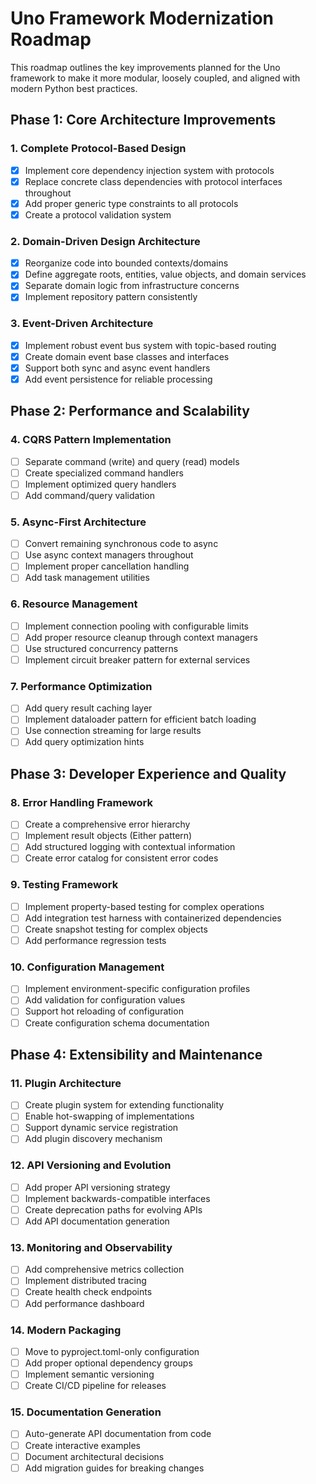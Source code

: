 # Uno Framework Modernization Roadmap

This roadmap outlines the key improvements planned for the Uno framework to make it more modular, loosely coupled, and aligned with modern Python best practices.

## Phase 1: Core Architecture Improvements

### 1. Complete Protocol-Based Design
- [x] Implement core dependency injection system with protocols
- [x] Replace concrete class dependencies with protocol interfaces throughout
- [x] Add proper generic type constraints to all protocols
- [x] Create a protocol validation system

### 2. Domain-Driven Design Architecture
- [x] Reorganize code into bounded contexts/domains
- [x] Define aggregate roots, entities, value objects, and domain services
- [x] Separate domain logic from infrastructure concerns
- [x] Implement repository pattern consistently

### 3. Event-Driven Architecture
- [x] Implement robust event bus system with topic-based routing
- [x] Create domain event base classes and interfaces
- [x] Support both sync and async event handlers
- [x] Add event persistence for reliable processing

## Phase 2: Performance and Scalability

### 4. CQRS Pattern Implementation
- [ ] Separate command (write) and query (read) models
- [ ] Create specialized command handlers
- [ ] Implement optimized query handlers
- [ ] Add command/query validation

### 5. Async-First Architecture
- [ ] Convert remaining synchronous code to async
- [ ] Use async context managers throughout
- [ ] Implement proper cancellation handling
- [ ] Add task management utilities

### 6. Resource Management
- [ ] Implement connection pooling with configurable limits
- [ ] Add proper resource cleanup through context managers
- [ ] Use structured concurrency patterns
- [ ] Implement circuit breaker pattern for external services

### 7. Performance Optimization
- [ ] Add query result caching layer
- [ ] Implement dataloader pattern for efficient batch loading
- [ ] Use connection streaming for large results
- [ ] Add query optimization hints

## Phase 3: Developer Experience and Quality

### 8. Error Handling Framework
- [ ] Create a comprehensive error hierarchy
- [ ] Implement result objects (Either pattern)
- [ ] Add structured logging with contextual information
- [ ] Create error catalog for consistent error codes

### 9. Testing Framework
- [ ] Implement property-based testing for complex operations
- [ ] Add integration test harness with containerized dependencies
- [ ] Create snapshot testing for complex objects
- [ ] Add performance regression tests

### 10. Configuration Management
- [ ] Implement environment-specific configuration profiles
- [ ] Add validation for configuration values
- [ ] Support hot reloading of configuration
- [ ] Create configuration schema documentation

## Phase 4: Extensibility and Maintenance

### 11. Plugin Architecture
- [ ] Create plugin system for extending functionality
- [ ] Enable hot-swapping of implementations
- [ ] Support dynamic service registration
- [ ] Add plugin discovery mechanism

### 12. API Versioning and Evolution
- [ ] Add proper API versioning strategy
- [ ] Implement backwards-compatible interfaces
- [ ] Create deprecation paths for evolving APIs
- [ ] Add API documentation generation

### 13. Monitoring and Observability
- [ ] Add comprehensive metrics collection
- [ ] Implement distributed tracing
- [ ] Create health check endpoints
- [ ] Add performance dashboard

### 14. Modern Packaging
- [ ] Move to pyproject.toml-only configuration
- [ ] Add proper optional dependency groups
- [ ] Implement semantic versioning
- [ ] Create CI/CD pipeline for releases

### 15. Documentation Generation
- [ ] Auto-generate API documentation from code
- [ ] Create interactive examples
- [ ] Document architectural decisions
- [ ] Add migration guides for breaking changes